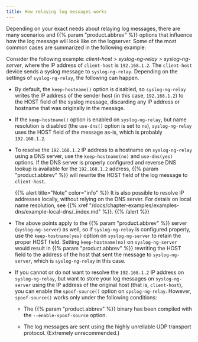 ```yaml
---
title: How relaying log messages works
---
```

<!-- DISCLAIMER: This file is based on the syslog-ng Open Source Edition documentation https://github.com/balabit/syslog-ng-ose-guides/commit/2f4a52ee61d1ea9ad27cb4f3168b95408fddfdf2 and is used under the terms of The syslog-ng Open Source Edition Documentation License. The file has been modified by Axoflow. -->

Depending on your exact needs about relaying log messages, there are many scenarios and {{% param "product.abbrev" %}} options that influence how the log message will look like on the logserver. Some of the most common cases are summarized in the following example:

Consider the following example: *client-host \> syslog-ng-relay \> syslog-ng-server*, where the IP address of `client-host` is `192.168.1.2`. The `client-host` device sends a syslog message to `syslog-ng-relay`. Depending on the settings of `syslog-ng-relay`, the following can happen.

  - By default, the `keep-hostname()` option is disabled, so `syslog-ng-relay` writes the IP address of the sender host (in this case, `192.168.1.2`) to the HOST field of the syslog message, discarding any IP address or hostname that was originally in the message.

  - If the `keep-hostname()` option is enabled on `syslog-ng-relay`, but name resolution is disabled (the `use-dns()` option is set to `no`), `syslog-ng-relay` uses the HOST field of the message as-is, which is probably `192.168.1.2`.

  - To resolve the `192.168.1.2` IP address to a hostname on `syslog-ng-relay` using a DNS server, use the `keep-hostname(no)` and `use-dns(yes)` options. If the DNS server is properly configured and reverse DNS lookup is available for the `192.168.1.2` address, {{% param "product.abbrev" %}} will rewrite the HOST field of the log message to `client-host`.
    
    {{% alert title="Note" color="info" %}}
It is also possible to resolve IP addresses locally, without relying on the DNS server. For details on local name resolution, see {{% xref "/docs/chapter-examples/examples-dns/example-local-dns/_index.md" %}}.
    {{% /alert %}}

  - The above points apply to the {{% param "product.abbrev" %}} server (`syslog-ng-server`) as well, so if `syslog-ng-relay` is configured properly, use the `keep-hostname(yes)` option on `syslog-ng-server` to retain the proper HOST field. Setting `keep-hostname(no)` on `syslog-ng-server` would result in {{% param "product.abbrev" %}} rewriting the HOST field to the address of the host that sent the message to `syslog-ng-server`, which is `syslog-ng-relay` in this case.

  - If you cannot or do not want to resolve the `192.168.1.2` IP address on `syslog-ng-relay`, but want to store your log messages on `syslog-ng-server` using the IP address of the original host (that is, `client-host`), you can enable the `spoof-source()` option on `syslog-ng-relay`. However, `spoof-source()` works only under the following conditions:
    
      - The {{% param "product.abbrev" %}} binary has been compiled with the `--enable-spoof-source` option.
    
      - The log messages are sent using the highly unreliable UDP transport protocol. (Extremely unrecommended.)
